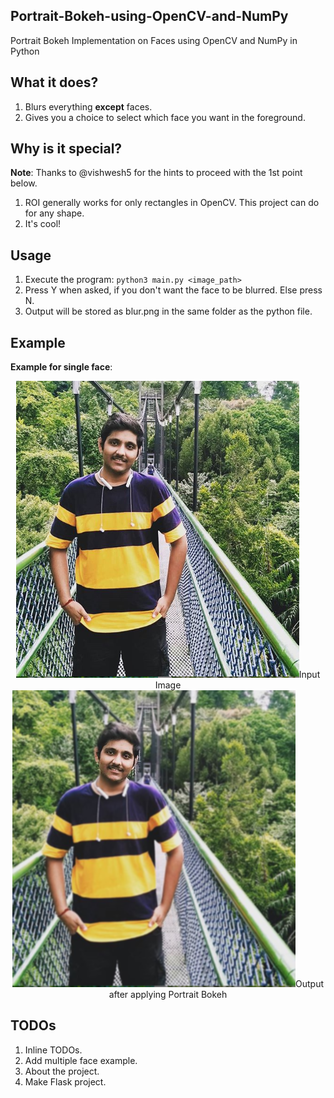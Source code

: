 ## Portrait-Bokeh-using-OpenCV-and-NumPy

Portrait Bokeh Implementation on Faces using OpenCV and NumPy in Python

## What it does?

1. Blurs everything **except** faces. 
2. Gives you a choice to select which face you want in the foreground.

## Why is it special?

**Note**: Thanks to @vishwesh5 for the hints to proceed with the 1st point below.

1. ROI generally works for only rectangles in OpenCV. This project can do for any shape. 
2. It's cool! 

## Usage

1. Execute the program: `python3 main.py <image_path>`
2. Press Y when asked, if you don't want the face to be blurred. Else press N.
3. Output will be stored as blur.png in the same folder as the python file.

## Example

**Example for single face**:

<center><img src="Kushashwa.PNG">Input Image</img></center>
<center><img src="blur.png">Output after applying Portrait Bokeh</img></center>

## TODOs

1. Inline TODOs. 
2. Add multiple face example.
3. About the project.
4. Make Flask project.


